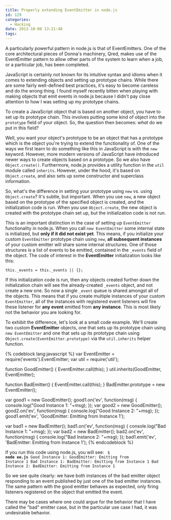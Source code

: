```yaml
---
title: Properly extending EventEmitter in node.js
id: 129
categories:
  - Hacking
date: 2013-10-08 13:21:48
tags:
---
```


A particularly powerful pattern in node.js is that of EventEmitters. One of the core architectural pieces of Donna's machinery, Qred, makes use of the EventEmitter pattern to allow other parts of the system to learn when a job, or a particular job, has been completed. 

JavaScript is certainly not known for its intuitive syntax and idioms when it comes to extending objects and setting up prototype chains. While there are some fairly well-defined best practices, it's easy to become careless and do the wrong thing. I found myself recently bitten when playing with making objects that emit events in node.js because I didn't pay close attention to how I was setting up my prototype chains.

To create a JavaScript object that is based on another object, you have to set up its prototype chain. This involves putting some kind of object into the `prototype` field of your object. So, the question then becomes: _what_ do we put in this field?

Well, you want your object's prototype to be an object that has a prototype which is the object you're trying to extend the functionality of. One of the ways we first learn to do something like this in JavaScript is with the `new` keyword. However, more modern versions of JavaScript have introduced newer ways to create objects based on a prototype. So we also have `Object.create()`. Furthermore, node.js provides a utility function in the `util` module called `inherits`. However, under the hood, it's based on `Object.create`, and also sets up some constructor and superclass information. 

So, what's the difference in setting your prototype using `new` vs. using `Object.create`? It's subtle, but important. When you use `new`, a new object based on the prototype of the specified object is created, _and_ the initialization code is run.  When you use `Object.create`, the new object is created with the prototype chain set up, but the initialization code is not run.

This is an important distinction in the case of setting up `EventEmitter` functionality in node.js. When you call `new EventEmitter` some internal state is initialized, but **only if it did not exist yet**. This means, if you initialize your custom `EventEmitter` prototype chain using `new`, **all subsequent instances** of your custom emitter will share some internal structures. One of those structures is a list of events to be emitted, contained in the `_events` field of the object. The code of interest in the **EventEmitter** initialization looks like this:

`this._events = this._events || {};`

If this initialization code is run, then any objects created further down the initialization chain will see the already-created `_events` object, and not create a new one. So now a single `_event` queue is shared amongst all of the objects. This means that if you create multiple instances of your custom `EventEmitter`, all of the instances with registered event listeners will fire these listener for **any event** emitted from **any instance**. This is most likely not the behavior you are looking for.

To exhibit the difference, let's look at a small code example. We'll create two custom **EventEmitter** objects, one that sets up its prototype chain using `new EventEmitter` and one that sets up its prototype chain using `Object.create(EventEmitter.prototype)` via the `util.inherits` helper function.

{% codeblock lang:javascript %}
var EventEmitter = require('events').EventEmitter;
var util = require('util');

function GoodEmitter() {
    EventEmitter.call(this);
}
util.inherits(GoodEmitter, EventEmitter);

function BadEmitter() {
    EventEmitter.call(this);
}
BadEmitter.prototype = new EventEmitter();

var good1 = new GoodEmitter();
good1.on('ev', function(msg) { console.log("Good Instance 1: "+msg); });
var good2 = new GoodEmitter();
good2.on('ev', function(msg) { console.log("Good Instance 2: "+msg); });
good1.emit('ev', 'GoodEmitter: Emitting from Instance 1');

var bad1 = new BadEmitter();
bad1.on('ev', function(msg) { console.log("Bad Instance 1: "+msg); });
var bad2 = new BadEmitter();
bad2.on('ev', function(msg) { console.log("Bad Instance 2: "+msg); });
bad1.emit('ev', 'BadEmitter: Emitting from Instance 1');
{% endcodeblock %}

If you run this code using node.js, you will see:
<code>
$ **node ee.js**
Good Instance 1: GoodEmitter: Emitting from Instance 1
Bad Instance 1: BadEmitter: Emitting from Instance 1
Bad Instance 2: BadEmitter: Emitting from Instance 1
</code>

So we see quite clearly: we have both instances of the bad emitter object responding to an event published by just one of the bad emitter instances. The same pattern with the good emitter behaves as expected, only firing listeners registered on the object that emitted the event.

There may be cases where one could argue for the behavior that I have called the "bad" emitter case, but in the particular use case I had, it was undesirable behavior. 
